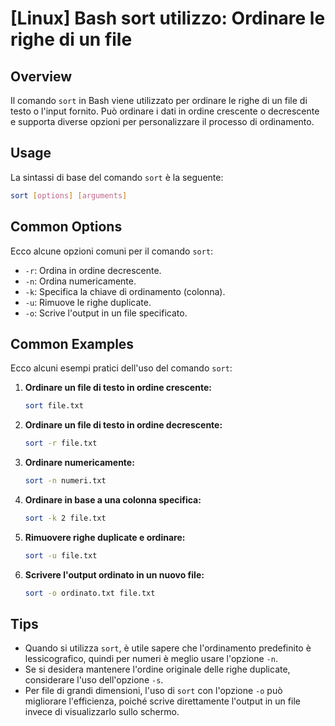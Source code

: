 # [Linux] Bash sort utilizzo: Ordinare le righe di un file

## Overview
Il comando `sort` in Bash viene utilizzato per ordinare le righe di un file di testo o l'input fornito. Può ordinare i dati in ordine crescente o decrescente e supporta diverse opzioni per personalizzare il processo di ordinamento.

## Usage
La sintassi di base del comando `sort` è la seguente:

```bash
sort [options] [arguments]
```

## Common Options
Ecco alcune opzioni comuni per il comando `sort`:

- `-r`: Ordina in ordine decrescente.
- `-n`: Ordina numericamente.
- `-k`: Specifica la chiave di ordinamento (colonna).
- `-u`: Rimuove le righe duplicate.
- `-o`: Scrive l'output in un file specificato.

## Common Examples
Ecco alcuni esempi pratici dell'uso del comando `sort`:

1. **Ordinare un file di testo in ordine crescente:**
   ```bash
   sort file.txt
   ```

2. **Ordinare un file di testo in ordine decrescente:**
   ```bash
   sort -r file.txt
   ```

3. **Ordinare numericamente:**
   ```bash
   sort -n numeri.txt
   ```

4. **Ordinare in base a una colonna specifica:**
   ```bash
   sort -k 2 file.txt
   ```

5. **Rimuovere righe duplicate e ordinare:**
   ```bash
   sort -u file.txt
   ```

6. **Scrivere l'output ordinato in un nuovo file:**
   ```bash
   sort -o ordinato.txt file.txt
   ```

## Tips
- Quando si utilizza `sort`, è utile sapere che l'ordinamento predefinito è lessicografico, quindi per numeri è meglio usare l'opzione `-n`.
- Se si desidera mantenere l'ordine originale delle righe duplicate, considerare l'uso dell'opzione `-s`.
- Per file di grandi dimensioni, l'uso di `sort` con l'opzione `-o` può migliorare l'efficienza, poiché scrive direttamente l'output in un file invece di visualizzarlo sullo schermo.